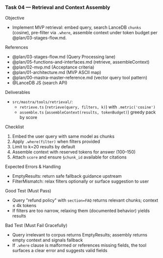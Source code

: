 ### Task 04 — Retrieval and Context Assembly

Objective
- Implement MVP retrieval: embed query, search LanceDB `chunks` (cosine), pre-filter via `.where`, assemble context under token budget per @plan/03-stages-flow.md.

References
- @plan/03-stages-flow.md (Query Processing lane)
- @plan/05-functions-and-interfaces.md (retrieve, assembleContext)
- @plan/02-mvp.md (Acceptance criteria)
- @plan/01-architecture.md (MVP ASCII map)
- @plan/00-mastra-master-reference.md (vector query tool pattern)
- @LanceDB JS (search API)

Deliverables
- `src/mastra/tools/retrieval/`:
  - `retrieve.ts` (`retrieve(query, filters, k)`) with `.metric('cosine')`
  - `assemble.ts` (`assembleContext(results, tokenBudget)`) greedy pack by score

Checklist
1. Embed the user query with same model as chunks
2. Apply `.where(filter)` when filters provided
3. Limit to k=20 results by default
4. Assemble context with reserved tokens for answer (100–150)
5. Attach `score` and ensure `§chunk_id` available for citations

Expected Errors & Handling
- EmptyResults: return safe fallback guidance upstream
- FilterMismatch: relax filters optionally or surface suggestion to user

Good Test (Must Pass)
- Query "refund policy" with `section=FAQ` returns relevant chunks; context ≤ 4k tokens
 - If filters are too narrow, relaxing them (documented behavior) yields results

Bad Test (Must Fail Gracefully)
- Query irrelevant to corpus returns EmptyResults; assembly returns empty context and signals fallback
 - If `.where` clause is malformed or references missing fields, the tool surfaces a clear error and suggests valid fields


